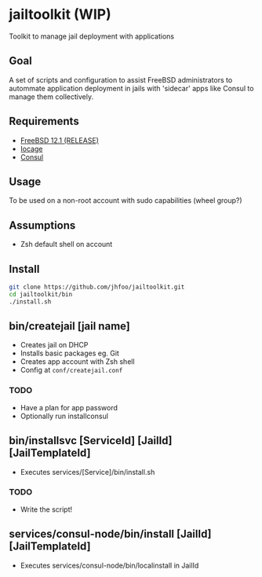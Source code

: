 # jailtoolkit (WIP)
Toolkit to manage jail deployment with applications

## Goal
A set of scripts and configuration to assist FreeBSD administrators to autommate application deployment in jails with 'sidecar' apps like Consul to manage them collectively.

## Requirements
- [FreeBSD 12.1 (RELEASE)](https://www.freebsd.org/where.html)
- [Iocage](https://github.com/iocage/iocage)
- [Consul](https://www.consul.io/)

## Usage
To be used on a non-root account with sudo capabilities (wheel group?)

## Assumptions
- Zsh default shell on account

## Install
~~~sh
git clone https://github.com/jhfoo/jailtoolkit.git
cd jailtoolkit/bin
./install.sh
~~~

## bin/createjail [jail name]
- Creates jail on DHCP
- Installs basic packages eg. Git
- Creates app account with Zsh shell
- Config at `conf/createjail.conf`

### TODO
- Have a plan for app password
- Optionally run installconsul

## bin/installsvc [ServiceId] [JailId] [JailTemplateId]
- Executes services/[Service]/bin/install.sh

### TODO
- Write the script!

## services/consul-node/bin/install [JailId] [JailTemplateId]
- Executes services/consul-node/bin/localinstall in JailId
